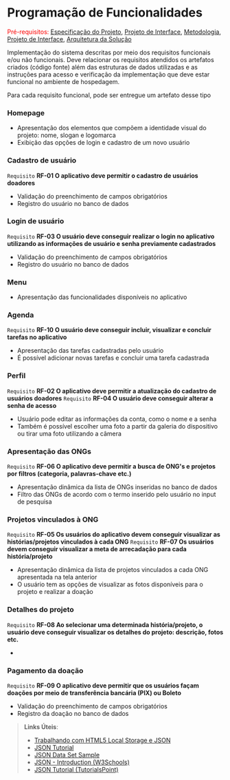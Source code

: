 # Programação de Funcionalidades

<span style="color:red">Pré-requisitos: <a href="2-Especificação do Projeto.md"> Especificação do Projeto</a></span>, <a href="3-Projeto de Interface.md"> Projeto de Interface</a>, <a href="4-Metodologia.md"> Metodologia</a>, <a href="3-Projeto de Interface.md"> Projeto de Interface</a>, <a href="5-Arquitetura da Solução.md"> Arquitetura da Solução</a>

Implementação do sistema descritas por meio dos requisitos funcionais e/ou não funcionais. Deve relacionar os requisitos atendidos os artefatos criados (código fonte) além das estruturas de dados utilizadas e as instruções para acesso e verificação da implementação que deve estar funcional no ambiente de hospedagem.

Para cada requisito funcional, pode ser entregue um artefato desse tipo

### Homepage

- Apresentação dos elementos que compõem a identidade visual do projeto: nome, slogan e logomarca
- Exibição das opções de login e cadastro de um novo usuário

### Cadastro de usuário

`Requisito` **RF-01 O aplicativo deve permitir o cadastro de usuários doadores**

- Validação do preenchimento de campos obrigatórios
- Registro do usuário no banco de dados

### Login de usuário

`Requisito` **RF-03 O usuário deve conseguir realizar o login no aplicativo utilizando as informações de usuário e senha previamente cadastrados**

- Validação do preenchimento de campos obrigatórios
- Registro do usuário no banco de dados

### Menu

- Apresentação das funcionalidades disponíveis no aplicativo

### Agenda

`Requisito` **RF-10 O usuário deve conseguir incluir, visualizar e concluir tarefas no aplicativo**

- Apresentação das tarefas cadastradas pelo usuário
- É possível adicionar novas tarefas e concluir uma tarefa cadastrada

### Perfil

`Requisito` **RF-02 O aplicativo deve permitir a atualização do cadastro de usuários doadores**
`Requisito` **RF-04 O usuário deve conseguir alterar a senha de acesso**

- Usuário pode editar as informações da conta, como o nome e a senha
- Também é possível escolher uma foto a partir da galeria do dispositivo ou tirar uma foto utilizando a câmera

### Apresentação das ONGs

`Requisito` **RF-06 O aplicativo deve permitir a busca de ONG's e projetos por filtros (categoria, palavras-chave etc.)**

- Apresentação dinâmica da lista de ONGs inseridas no banco de dados
- Filtro das ONGs de acordo com o termo inserido pelo usuário no input de pesquisa

### Projetos vinculados à ONG

`Requisito` **RF-05 Os usuários do aplicativo devem conseguir visualizar as histórias/projetos vinculados à cada ONG**
`Requisito` **RF-07 Os usuários devem conseguir visualizar a meta de arrecadação para cada história/projeto**

- Apresentação dinâmica da lista de projetos vinculados a cada ONG apresentada na tela anterior
- O usuário tem as opções de visualizar as fotos disponíveis para o projeto e realizar a doação

### Detalhes do projeto

`Requisito` **RF-08 Ao selecionar uma determinada história/projeto, o usuário deve conseguir visualizar os detalhes do projeto: descrição, fotos etc.**

- 

### Pagamento da doação

`Requisito` **RF-09 O aplicativo deve permitir que os usuários façam doações por meio de transferência bancária (PIX) ou Boleto**

- Validação do preenchimento de campos obrigatórios
- Registro da doação no banco de dados

> **Links Úteis**:
>
> - [Trabalhando com HTML5 Local Storage e JSON](https://www.devmedia.com.br/trabalhando-com-html5-local-storage-e-json/29045)
> - [JSON Tutorial](https://www.w3resource.com/JSON)
> - [JSON Data Set Sample](https://opensource.adobe.com/Spry/samples/data_region/JSONDataSetSample.html)
> - [JSON - Introduction (W3Schools)](https://www.w3schools.com/js/js_json_intro.asp)
> - [JSON Tutorial (TutorialsPoint)](https://www.tutorialspoint.com/json/index.htm)
